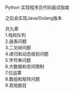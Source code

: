 Python 实现程序员代码面试指南  
  
之后会实现Java/Golang版本 
   
共九章    
1.栈和队列  
2.链表问题  
3.二叉树问题  
4.递归和动态规划问题  
5.字符串问题  
6.大数据和空间限制  
7.位运算  
8.数组和矩阵问题  
9.其他题目  
